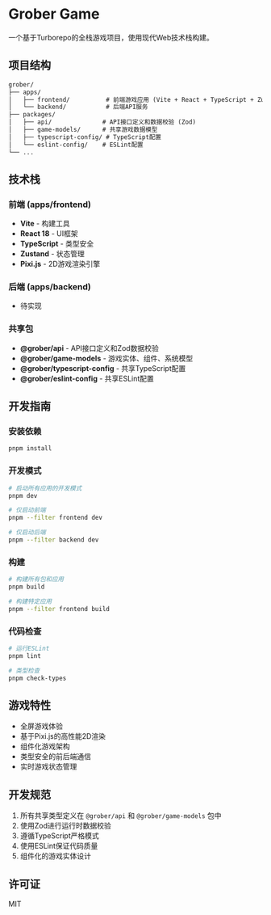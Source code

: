 # Grober Game

一个基于Turborepo的全栈游戏项目，使用现代Web技术栈构建。

## 项目结构

``` txt
grober/
├── apps/
│   ├── frontend/          # 前端游戏应用 (Vite + React + TypeScript + Zustand + Pixi.js)
│   └── backend/           # 后端API服务
├── packages/
│   ├── api/              # API接口定义和数据校验 (Zod)
│   ├── game-models/      # 共享游戏数据模型
│   ├── typescript-config/ # TypeScript配置
│   └── eslint-config/    # ESLint配置
└── ...
```

## 技术栈

### 前端 (apps/frontend)

- **Vite** - 构建工具
- **React 18** - UI框架
- **TypeScript** - 类型安全
- **Zustand** - 状态管理
- **Pixi.js** - 2D游戏渲染引擎

### 后端 (apps/backend)

- 待实现

### 共享包

- **@grober/api** - API接口定义和Zod数据校验
- **@grober/game-models** - 游戏实体、组件、系统模型
- **@grober/typescript-config** - 共享TypeScript配置
- **@grober/eslint-config** - 共享ESLint配置

## 开发指南

### 安装依赖

```bash
pnpm install
```

### 开发模式

```bash
# 启动所有应用的开发模式
pnpm dev

# 仅启动前端
pnpm --filter frontend dev

# 仅启动后端
pnpm --filter backend dev
```

### 构建

```bash
# 构建所有包和应用
pnpm build

# 构建特定应用
pnpm --filter frontend build
```

### 代码检查

```bash
# 运行ESLint
pnpm lint

# 类型检查
pnpm check-types
```

## 游戏特性

- 全屏游戏体验
- 基于Pixi.js的高性能2D渲染
- 组件化游戏架构
- 类型安全的前后端通信
- 实时游戏状态管理

## 开发规范

1. 所有共享类型定义在 `@grober/api` 和 `@grober/game-models` 包中
2. 使用Zod进行运行时数据校验
3. 遵循TypeScript严格模式
4. 使用ESLint保证代码质量
5. 组件化的游戏实体设计

## 许可证

MIT
